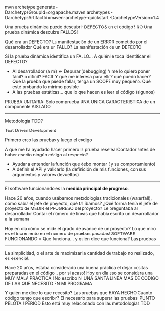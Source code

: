 mvn archetype:generate -DarchetypeGroupId=org.apache.maven.archetypes -DarchetypeArtifactId=maven-archetype-quickstart -DarchetypeVersion=1.4


Una prueba dinámica puede descubrir DEFECTOS en el código? NO
Una prueba dinámica descubre FALLOS!

Qué era un DEFECTO? La manifestación de un ERROR cometido por el desarrollador
Qué era un FALLO? La manifestación de un DEFECTO

Si la prueba dinámica identifica un FALLO...
A quién le toca identificar el DEFECTO? 
- Al desarrollador (a mi) <- Depurar (debugging)
    Y me lo quiero poner fácil? o dificil? FACIL 
    Y qué me interesa para ello? qué puedo hacer? Que la prueba que puede fallar,
    tenga un SCOPE muy pequeño. Qué esté probando lo mínimo posible
- A las pruebas estáticas... que lo que hacen es leer el código (algunos)
 
PRUEBA UNITARIA: Solo comprueba UNA UNICA CARACTERISTICA de un componente AISLADO

---

Metodología TDD?

Test Driven Development

Primero creo las pruebas y luego el código

A qué me ha ayudado hacer primero la prueba resetearContador
antes de haber escrito ningún código al respecto?
- Ayudar a entender la función que debo montar ( y su comportamiento)
- A definir el API y validarlo
    (la definición de mis funciones, con sus argumentos y valores devueltos)


---
El software funcionando es la **medida principal de progreso**.

Hace 20 años, cuando usábamos metodologías tradicionales (waterfall),
cómo sabía el jefe de proyecto, qué tal íbamos?
¿Qué forma tenía el jefe de proyecto de MEDIR el PROGRESO del proyecto?
Le preguntaba al desarrollador
Contar el número de lineas que había escrito un desarrollador a la semana

Hoy en día cómo se mide el grado de avance de un proyecto?
Lo que miro es el incremento en el número de pruebas pasadas!
SOFTWARE FUNCIONANDO = Que funciona... y quién dice que funciona? Las pruebas

---

La simplicidad, o el arte de maximizar la cantidad de trabajo no realizado, 
es esencial.

Hace 20 años, estaba considerado una buena práctica el dejar cositas 
preparadas en el código... por si acaso!
Hoy en día eso se considera una MUY MALA PRACTICA !
No escribo NI UNA SANTA LINEA MAS DE CODIGO DE LAS QUE NECESITO EN MI PROGRAMA

Y quién me dice lo que necesito? Las pruebas que HAYA HECHO
Cuanto código tengo que escribir? 
El necesario para superar las pruebas. PUNTO PELOTA ! PERIOD
Esto está muy relacionado con las metodologías TDD


